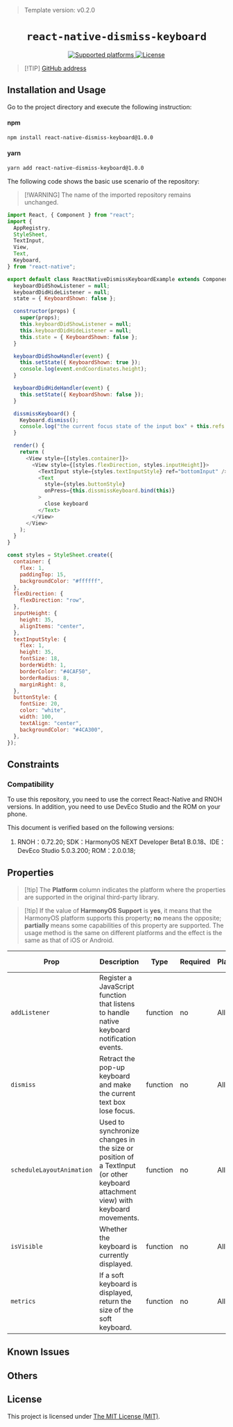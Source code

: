 > Template version: v0.2.0

<p align="center">
  <h1 align="center"> <code>react-native-dismiss-keyboard</code> </h1>
</p>
<p align="center">
    <a href="https://github.com/DanielMSchmidt/react-native-dismiss-keyboard">
        <img src="https://img.shields.io/badge/platforms-android%20|%20ios%20|%20harmony%20-lightgrey.svg" alt="Supported platforms" />
    </a>
    <a href="https://github.com/DanielMSchmidt/react-native-dismiss-keyboard/blob/master/LICENSE">
        <img src="https://img.shields.io/badge/license-MIT-green.svg" alt="License" />
    </a>
</p>

> [!TIP] [GitHub address](https://github.com/DanielMSchmidt/react-native-dismiss-keyboard)

## Installation and Usage

Go to the project directory and execute the following instruction:

<!-- tabs:start -->

#### **npm**

```bash
npm install react-native-dismiss-keyboard@1.0.0
```

#### **yarn**

```bash
yarn add react-native-dismiss-keyboard@1.0.0
```

<!-- tabs:end -->

The following code shows the basic use scenario of the repository:

> [!WARNING] The name of the imported repository remains unchanged.

```js
import React, { Component } from "react";
import {
  AppRegistry,
  StyleSheet,
  TextInput,
  View,
  Text,
  Keyboard,
} from "react-native";

export default class ReactNativeDismissKeyboardExample extends Component {
  keyboardDidShowListener = null;
  keyboardDidHideListener = null;
  state = { KeyboardShown: false };

  constructor(props) {
    super(props);
    this.keyboardDidShowListener = null;
    this.keyboardDidHideListener = null;
    this.state = { KeyboardShown: false };
  }

  keyboardDidShowHandler(event) {
    this.setState({ KeyboardShown: true });
    console.log(event.endCoordinates.height);
  }

  keyboardDidHideHandler(event) {
    this.setState({ KeyboardShown: false });
  }

  dissmissKeyboard() {
    Keyboard.dismiss();
    console.log("the current focus state of the input box" + this.refs.bottomInput.isFocused());
  }

  render() {
    return (
      <View style={[styles.container]}>
        <View style={[styles.flexDirection, styles.inputHeight]}>
          <TextInput style={styles.textInputStyle} ref="bottomInput" />
          <Text
            style={styles.buttonStyle}
            onPress={this.dissmissKeyboard.bind(this)}
          >
            close keyboard
          </Text>
        </View>
      </View>
    );
  }
}

const styles = StyleSheet.create({
  container: {
    flex: 1,
    paddingTop: 15,
    backgroundColor: "#ffffff",
  },
  flexDirection: {
    flexDirection: "row",
  },
  inputHeight: {
    height: 35,
    alignItems: "center",
  },
  textInputStyle: {
    flex: 1,
    height: 35,
    fontSize: 18,
    borderWidth: 1,
    borderColor: "#4CAF50",
    borderRadius: 8,
    marginRight: 8,
  },
  buttonStyle: {
    fontSize: 20,
    color: "white",
    width: 100,
    textAlign: "center",
    backgroundColor: "#4CA300",
  },
});
```

## Constraints

### Compatibility

To use this repository, you need to use the correct React-Native and RNOH versions. In addition, you need to use DevEco Studio and the ROM on your phone.

This document is verified based on the following versions:

1. RNOH：0.72.20; SDK：HarmonyOS NEXT Developer Beta1 B.0.18、IDE：DevEco Studio 5.0.3.200; ROM：2.0.0.18;

## Properties

> [!tip] The **Platform** column indicates the platform where the properties are supported in the original third-party library.

> [!tip] If the value of **HarmonyOS Support** is **yes**, it means that the HarmonyOS platform supports this property; **no** means the opposite; **partially** means some capabilities of this property are supported. The usage method is the same on different platforms and the effect is the same as that of iOS or Android.

| Prop                      | Description                                                                                                                     | Type     | Required | Platform | HarmonyOS Support |
| ------------------------- | ------------------------------------------------------------------------------------------------------------------------------- | -------- | -------- | -------- | ----------------- |
| `addListener`             | Register a JavaScript function that listens to handle native keyboard notification events.                                      | function | no       | All      | yes               |
| `dismiss`                 | Retract the pop-up keyboard and make the current text box lose focus.                                                           | function | no       | All      | yes               |
| `scheduleLayoutAnimation` | Used to synchronize changes in the size or position of a TextInput (or other keyboard attachment view) with keyboard movements. | function | no       | All      | yes               |
| `isVisible`               | Whether the keyboard is currently displayed.                                                                                    | function | no       | All      | yes               |
| `metrics`                 | If a soft keyboard is displayed, return the size of the soft keyboard.                                                          | function | no       | All      | yes               |

## Known Issues

## Others

## License

This project is licensed under [The MIT License (MIT)](https://github.com/DanielMSchmidt/react-native-dismiss-keyboard/blob/master/LICENSE).

